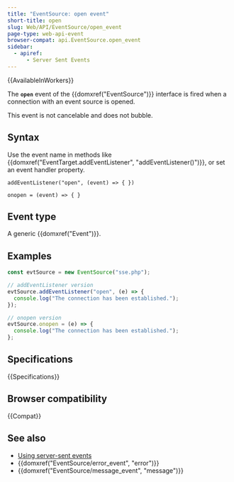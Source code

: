 ```yaml
---
title: "EventSource: open event"
short-title: open
slug: Web/API/EventSource/open_event
page-type: web-api-event
browser-compat: api.EventSource.open_event
sidebar:
  - apiref:
      - Server Sent Events
---
```


{{AvailableInWorkers}}

The **`open`** event of the {{domxref("EventSource")}} interface is fired when a connection with an event source is opened.

This event is not cancelable and does not bubble.

## Syntax

Use the event name in methods like {{domxref("EventTarget.addEventListener", "addEventListener()")}}, or set an event handler property.

```js-nolint
addEventListener("open", (event) => { })

onopen = (event) => { }
```

## Event type

A generic {{domxref("Event")}}.

## Examples

```js
const evtSource = new EventSource("sse.php");

// addEventListener version
evtSource.addEventListener("open", (e) => {
  console.log("The connection has been established.");
});

// onopen version
evtSource.onopen = (e) => {
  console.log("The connection has been established.");
};
```

## Specifications

{{Specifications}}

## Browser compatibility

{{Compat}}

## See also

- [Using server-sent events](/en-US/docs/Web/API/Server-sent_events/Using_server-sent_events)
- {{domxref("EventSource/error_event", "error")}}
- {{domxref("EventSource/message_event", "message")}}
